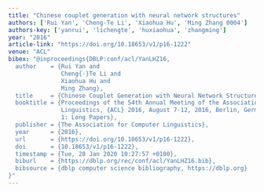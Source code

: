 ```yaml
---
title: "Chinese couplet generation with neural network structures"
authors: ['Rui Yan', 'Cheng-Te Li', 'Xiaohua Hu', 'Ming Zhang 0004']
authors-key: ['yanrui', 'lichengte', 'huxiaohua', 'zhangming']
year: "2016"
article-link: "https://doi.org/10.18653/v1/p16-1222"
venue: "ACL"
bibex: "@inproceedings{DBLP:conf/acl/YanLHZ16,
  author    = {Rui Yan and
               Cheng{-}Te Li and
               Xiaohua Hu and
               Ming Zhang},
  title     = {Chinese Couplet Generation with Neural Network Structures},
  booktitle = {Proceedings of the 54th Annual Meeting of the Association for Computational
               Linguistics, {ACL} 2016, August 7-12, 2016, Berlin, Germany, Volume
               1: Long Papers},
  publisher = {The Association for Computer Linguistics},
  year      = {2016},
  url       = {https://doi.org/10.18653/v1/p16-1222},
  doi       = {10.18653/v1/p16-1222},
  timestamp = {Tue, 28 Jan 2020 10:27:57 +0100},
  biburl    = {https://dblp.org/rec/conf/acl/YanLHZ16.bib},
  bibsource = {dblp computer science bibliography, https://dblp.org}
}"
---
```

